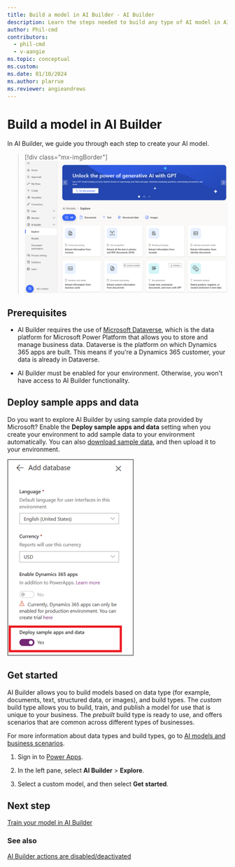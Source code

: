 ```yaml
---
title: Build a model in AI Builder - AI Builder
description: Learn the steps needed to build any type of AI model in AI Builder. This topic will get you started. 
author: Phil-cmd
contributors:
  - phil-cmd
  - v-aangie
ms.topic: conceptual
ms.custom: 
ms.date: 01/10/2024
ms.author: plarrue
ms.reviewer: angieandrews
---
```


# Build a model in AI Builder

In AI Builder, we guide you through each step to create your AI model.

> [!div class="mx-imgBorder"]
> ![Screenshot of the Explore screen.](media/ai-builder-home.png "Explore screen")

## Prerequisites

- AI Builder requires the use of [Microsoft Dataverse](/powerapps/maker/common-data-service/data-platform-intro), which is the data platform for Microsoft Power Platform that allows you to store and manage business data. Dataverse is the platform on which Dynamics 365 apps are built. This means if you're a Dynamics 365 customer, your data is already in Dataverse.

- AI Builder must be enabled for your environment. Otherwise, you won't have access to AI Builder functionality.

## Deploy sample apps and data

Do you want to explore AI Builder by using sample data provided by Microsoft? Enable the **Deploy sample apps and data** setting when you create your environment to add sample data to your environment automatically. You can also [download sample data](samples.md), and then upload it to your environment.

![Deploy sample aps and data setting.](media/deploy-samples-setting.png "Deploy sample apps and data setting")

## Get started

AI Builder allows you to build models based on data type (for example, documents, text, structured data, or images), and build types. The *custom* build type allows you to build, train, and publish a model for use that is unique to your business. The *prebuilt* build type is ready to use, and offers scenarios that are common across different types of businesses.

For more information about data types and build types, go to [AI models and business scenarios](model-types.md).

1. Sign in to [Power Apps](https://make.powerapps.com).

1. In the left pane, select **AI Builder** > **Explore**.

1. Select a custom model, and then select **Get started**.

## Next step

[Train your model in AI Builder](train-model.md)

### See also

[AI Builder actions are disabled/deactivated](/troubleshoot/power-platform/ai-builder/aibuilder-actions-are-disabled-deactivated)
